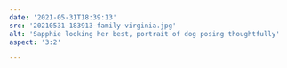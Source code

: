 ```yaml
---
date: '2021-05-31T18:39:13'
src: '20210531-183913-family-virginia.jpg'
alt: 'Sapphie looking her best, portrait of dog posing thoughtfully'
aspect: '3:2'

---
```


